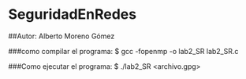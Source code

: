 # SeguridadEnRedes
##Autor: Alberto Moreno Gómez

###como compilar el programa:
 $ gcc -fopenmp -o lab2_SR lab2_SR.c

###Como ejecutar el programa:
 $ ./lab2_SR <archivo.gpg> 

